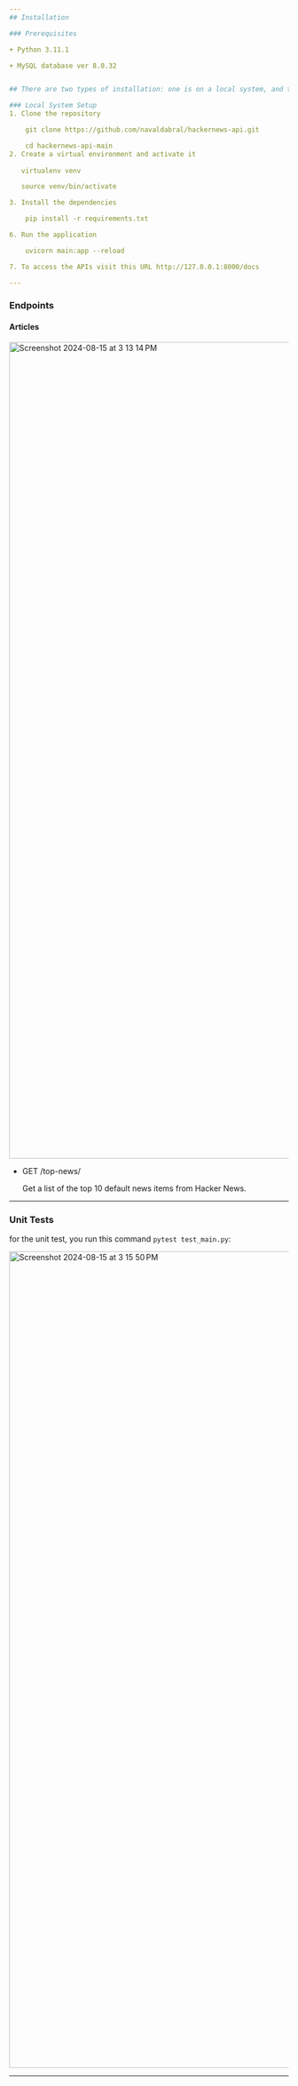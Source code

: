 ```yaml
---
## Installation

### Prerequisites

+ Python 3.11.1

+ MySQL database ver 8.0.32


## There are two types of installation: one is on a local system, and the other is using Docker.

### Local System Setup
1. Clone the repository

    git clone https://github.com/navaldabral/hackernews-api.git

    cd hackernews-api-main
2. Create a virtual environment and activate it
   
   virtualenv venv

   source venv/bin/activate

3. Install the dependencies

    pip install -r requirements.txt

6. Run the application

    uvicorn main:app --reload

7. To access the APIs visit this URL http://127.0.0.1:8000/docs

---
```


### Endpoints

#### Articles

<img width="1470" alt="Screenshot 2024-08-15 at 3 13 14 PM" src="https://github.com/user-attachments/assets/cde0a004-37b4-4c8d-8d08-a954334e6a37">


+ GET /top-news/

    Get a list of the top 10 default news items from Hacker News.

---

### Unit Tests

for the unit test, you run this command `pytest test_main.py`:

<img width="1470" alt="Screenshot 2024-08-15 at 3 15 50 PM" src="https://github.com/user-attachments/assets/4d2dd671-5e59-40cd-9be2-5b4fdb6d07c4">


---
